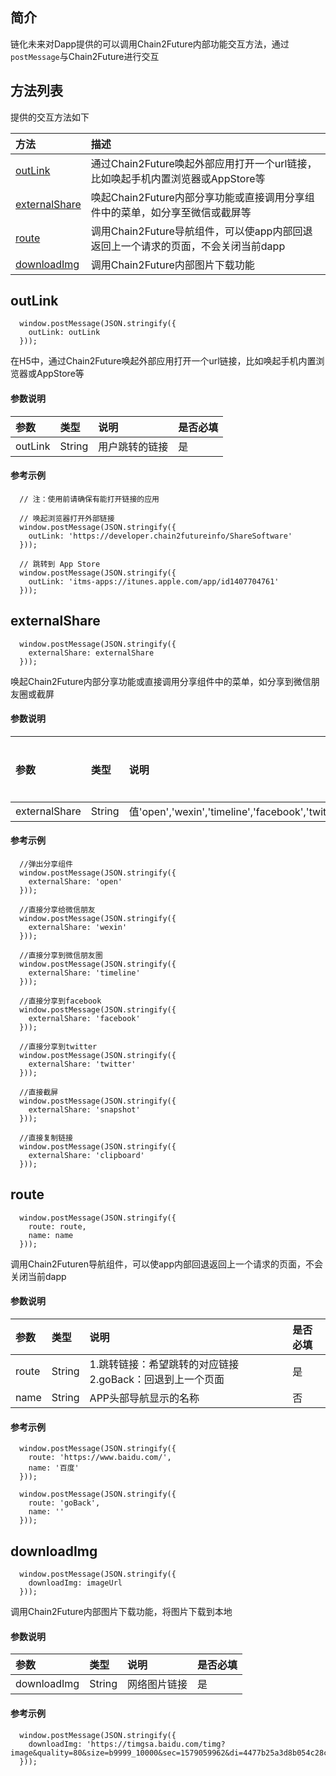 ## 简介

链化未来对Dapp提供的可以调用Chain2Future内部功能交互方法，通过```postMessage```与Chain2Future进行交互
 
## 方法列表

提供的交互方法如下


| 方法                                                                                           | 描述                                             |
| :---------------------------------------------------------------------------------------------| :-----------------------------------------------|
| [outLink](docs-cn/dapi/03-interactive#outLink)            |通过Chain2Future唤起外部应用打开一个url链接，比如唤起手机内置浏览器或AppStore等                                      |
| [externalShare](docs-cn/dapi/03-interactive#externalShare)            |唤起Chain2Future内部分享功能或直接调用分享组件中的菜单，如分享至微信或截屏等                                      |
| [route](docs-cn/dapi/03-interactive#route)            |调用Chain2Future导航组件，可以使app内部回退返回上一个请求的页面，不会关闭当前dapp                                      |
| [downloadImg](docs-cn/dapi/03-interactive#downloadImg)            |调用Chain2Future内部图片下载功能                                      |


## outLink
```
  window.postMessage(JSON.stringify({
    outLink: outLink
  }));
```
在H5中，通过Chain2Future唤起外部应用打开一个url链接，比如唤起手机内置浏览器或AppStore等 

#### 参数说明  
|参数               |类型    |说明                            |是否必填|
| :----------------| :------| :-----------------------------|:-----|
| outLink         |String  |用户跳转的链接		                    |是     |

#### 参考示例

```
  // 注：使用前请确保有能打开链接的应用

  // 唤起浏览器打开外部链接
  window.postMessage(JSON.stringify({
    outLink: 'https://developer.chain2futureinfo/ShareSoftware'
  }));

  // 跳转到 App Store
  window.postMessage(JSON.stringify({
    outLink: 'itms-apps://itunes.apple.com/app/id1407704761'
  }));
```

## externalShare
```
  window.postMessage(JSON.stringify({
    externalShare: externalShare
  }));
```
唤起Chain2Future内部分享功能或直接调用分享组件中的菜单，如分享到微信朋友圈或截屏

#### 参数说明
|参数               |类型    |说明                            |是否必填|
| :----------------| :------| :-----------------------------|:-----|
| externalShare         |String  |	值'open','wexin','timeline','facebook','twitter','snapshot','clipboard'	                    |是     |

#### 参考示例

```
  //弹出分享组件
  window.postMessage(JSON.stringify({
    externalShare: 'open'
  }));

  //直接分享给微信朋友
  window.postMessage(JSON.stringify({
    externalShare: 'wexin'
  }));

  //直接分享到微信朋友圏
  window.postMessage(JSON.stringify({
    externalShare: 'timeline'
  }));

  //直接分享到facebook
  window.postMessage(JSON.stringify({
    externalShare: 'facebook'
  }));

  //直接分享到twitter
  window.postMessage(JSON.stringify({
    externalShare: 'twitter'
  }));

  //直接截屏
  window.postMessage(JSON.stringify({
    externalShare: 'snapshot'
  }));

  //直接复制链接
  window.postMessage(JSON.stringify({
    externalShare: 'clipboard'
  }));
```

## route
```
  window.postMessage(JSON.stringify({
    route: route,
    name: name
  }));
```
调用Chain2Futuren导航组件，可以使app内部回退返回上一个请求的页面，不会关闭当前dapp

#### 参数说明
|参数               |类型    |说明                            |是否必填|
| :----------------| :------| :-----------------------------|:-----|
| route         |String  |	1.跳转链接：希望跳转的对应链接 2.goBack：回退到上一个页面                    |是     |
| name         |String  |	APP头部导航显示的名称                    |否     |

#### 参考示例

```
  window.postMessage(JSON.stringify({
    route: 'https://www.baidu.com/',
    name: '百度'
  }));

  window.postMessage(JSON.stringify({
    route: 'goBack',
    name: ''
  }));
```

## downloadImg
```
  window.postMessage(JSON.stringify({
    downloadImg: imageUrl
  }));
```
调用Chain2Future内部图片下载功能，将图片下载到本地

#### 参数说明
|参数               |类型    |说明                            |是否必填|
| :----------------| :------| :-----------------------------|:-----|
| downloadImg         |String  |	网络图片链接                    |是     |

#### 参考示例

```
  window.postMessage(JSON.stringify({
    downloadImg: 'https://timgsa.baidu.com/timg?image&quality=80&size=b9999_10000&sec=1579059962&di=4477b25a3d8b054c28c8191a753567ab&imgtype=jpg&er=1&src=http%3A%2F%2Ffile02.16sucai.com%2Fd%2Ffile%2F2014%2F0704%2Fe53c868ee9e8e7b28c424b56afe2066d.jpg'
  }));
```

